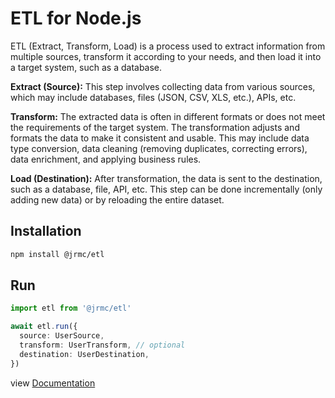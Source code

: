 # ETL for Node.js

ETL (Extract, Transform, Load) is a process used to extract information from multiple sources, transform it according to your needs, and then load it into a target system, such as a database.

**Extract (Source):**
This step involves collecting data from various sources, which may include databases, files (JSON, CSV, XLS, etc.), APIs, etc.

**Transform:**
The extracted data is often in different formats or does not meet the requirements of the target system. The transformation adjusts and formats the data to make it consistent and usable.
This may include data type conversion, data cleaning (removing duplicates, correcting errors), data enrichment, and applying business rules.

**Load (Destination):**
After transformation, the data is sent to the destination, such as a database, file, API, etc.
This step can be done incrementally (only adding new data) or by reloading the entire dataset.


## Installation

```sh
npm install @jrmc/etl
```

## Run

```ts
import etl from '@jrmc/etl'

await etl.run({
  source: UserSource,
  transform: UserTransform, // optional
  destination: UserDestination,
})
```

view [Documentation](https://etl.jrmc.dev)